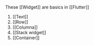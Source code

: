 
These [[Widget]] are basics in [[Flutter]]
1. [[Text]]
2. [[Row]]
3. [[Columna]]
4. [[Stack widget]]
5. [[Container]]